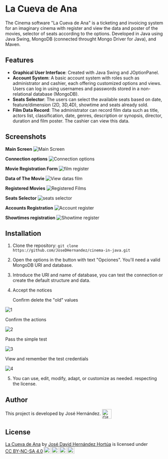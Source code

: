 # La Cueva de Ana

The Cinema software "La Cueva de Ana" is a ticketing and invoicing system for an imaginary cinema with register and view the data and poster of the movies, selector of seats according to the options. Developed in Java using Java Swing, MongoDB (connected throught Mongo Driver for Java), and Maven.

## Features

- **Graphical User Interface**: Created with Java Swing and JOptionPanel.
- **Account System**: A basic account system with roles such as administrator and cashier, each offering customized options and views. Users can log in using usernames and passwords stored in a non-relational database (MongoDB).
- **Seats Selector**: The users can select the available seats based on date, feature/dimension (2D, 3D,4D), showtime and seats already sold.
- **Film Data Record**: The administrator can record film data such as title, actors list, classification, date, genres, description or synopsis, director, duration and film poster. The cashier can view this data.

## Screenshots

**Main Screen**
![Main Screen](https://github.com/JoseDHernandez/cinema-in-java/assets/128190435/bf380227-76ea-41e6-ad56-6d517282cbb4)

**Connection options**
![Connection options](https://github.com/JoseDHernandez/cinema-in-java/assets/128190435/f71b7436-745b-4510-a81e-091a9cc894bd)

**Movie Registration Form**
![film register](https://github.com/JoseDHernandez/cinema-in-java/assets/128190435/7a42206f-c8aa-44dc-8e49-f840459ebf23)

**Data of The Movie**
![View datas film](https://github.com/JoseDHernandez/cinema-in-java/assets/128190435/79c78ead-8a8f-4b31-8ed9-ea2b9cc66fb1)

**Registered Movies**
![Registered Films](https://github.com/JoseDHernandez/cinema-in-java/assets/128190435/0e18960f-e9da-429a-9c02-3f9e2bb6396e)

**Seats Selector**
![seats selector](https://github.com/JoseDHernandez/cinema-in-java/assets/128190435/297dcea5-3a62-40dc-958f-d1f643adcc38)

**Accounts Registration**
![Account register](https://github.com/JoseDHernandez/cinema-in-java/assets/128190435/ed926640-6ea2-4395-9580-95a5503bed9c)

**Showtimes registration**
![Showtime register](https://github.com/JoseDHernandez/cinema-in-java/assets/128190435/ac2ddc46-945e-4aa5-8f7d-eeb6e40f882e)

## Installation

1.  Clone the repository:
    `git clone https://github.com/JoseDHernandez/cinema-in-java.git`
2.  Open the options in the button with text "Opciones". You'll need a valid MongoDB URI and database.
3.  Introduce the URI and name of database, you can test the connection or create the default structure and data.
4.  Accept the notices

    Confirm delete the "old" values
    
   ![1](https://github.com/JoseDHernandez/cinema-in-java/assets/128190435/2316d72d-79b6-458f-92c6-9875e1ebac06)

Confirm the actions

![2](https://github.com/JoseDHernandez/cinema-in-java/assets/128190435/4b0dbdfa-e647-4788-825e-748afa60143d)

Pass the simple test

![3](https://github.com/JoseDHernandez/cinema-in-java/assets/128190435/1efa168d-5ed1-4a99-84c8-431adea0595d)

View and remember the test credentials

![4](https://github.com/JoseDHernandez/cinema-in-java/assets/128190435/10a487a2-b552-4d2d-81b8-0eb95bd4bdce)

5.  You can use, edit, modify, adapt, or customize as needed. respecting the license.

## Author

<p>
This project is developed by José Hernández.  <a href="https://github.com/JoseDHernandez" target="blank"><img align="center"
         src="https://img.shields.io/badge/github-181717.svg?style=for-the-badge&logo=github&logoColor=white"
         alt="GitHub" height="30"/></a>
</p>

## License

<p xmlns:cc="http://creativecommons.org/ns#" xmlns:dct="http://purl.org/dc/terms/"><a property="dct:title" rel="cc:attributionURL" href="https://github.com/JoseDHernandez/cinema-in-java">La Cueva de Ana</a> by <a rel="cc:attributionURL dct:creator" property="cc:attributionName" href="https://github.com/JoseDHernandez">José David Hernández Hortúa</a> is licensed under <a href="https://creativecommons.org/licenses/by-nc-sa/4.0/?ref=chooser-v1" target="_blank" rel="license noopener noreferrer" style="display:inline-block;">CC BY-NC-SA 4.0<img style="height:22px!important;margin-left:3px;vertical-align:text-bottom;" src="https://mirrors.creativecommons.org/presskit/icons/cc.svg?ref=chooser-v1" alt=""><img style="height:22px!important;margin-left:3px;vertical-align:text-bottom;" src="https://mirrors.creativecommons.org/presskit/icons/by.svg?ref=chooser-v1" alt=""><img style="height:22px!important;margin-left:3px;vertical-align:text-bottom;" src="https://mirrors.creativecommons.org/presskit/icons/nc.svg?ref=chooser-v1" alt=""><img style="height:22px!important;margin-left:3px;vertical-align:text-bottom;" src="https://mirrors.creativecommons.org/presskit/icons/sa.svg?ref=chooser-v1" alt=""></a></p>
